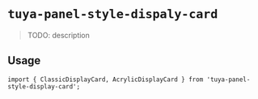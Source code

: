 # `tuya-panel-style-dispaly-card`

> TODO: description

## Usage

```
import { ClassicDisplayCard, AcrylicDisplayCard } from 'tuya-panel-style-display-card';
```
